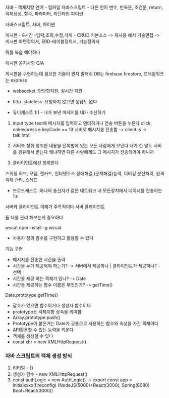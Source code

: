 ####

자바 - 객체지향 언어 - 컴파일
자바스크립트 - 다른 언어
변수, 반복문, 조건문, return, 객체생성, 함수, 파라미터, 리턴타입 파이썬

자바스크립트, 자바, 파이썬

게시판 - 8시간 -입력,조회,수정,삭제 - CRUD
기본소스 -> 재사용 해서
기술면접 -> 게시판 화면정의서, ERD-테이블정의서, 기능정의서

뭐를 복습 해야하나

게시판
공지사항
Q/A

게시판을 구현하는데 필요한 기술이 뭔지 말해줘
DB는 firebase firestore, 프레임워크는 express

- websocket
  :양방향지원, 실시간 지원 

- http
  :stateless
  :요청하지 않으면 응답도 없다

- 유니캐스트
  1:1 - 내가 보낸 메세지를 내가 수신하기

1. input type text에 메시지를 입력하고 엔터하거나 전송 버튼을 누른다
click, onkeypress e.keyCode == 13
서버로 메시지를 전송함
-> client.js
-> talk.html

2. 서버측 청취
청취한 내용을 단톡방에 있는 모든 사람에게 보낸다
내가 한 말도 서버를 경유해서 받는다
왜냐하면 다른 사람에게도 그 메시지가 전송되어야 하니까
<!-- 브로드캐스트(for문) - 배열 -->

3. 클라이언트에선 청취한다

<!-- 네트워크 공부 -->
스위칭 허브, 모뎀, 랜카드, 인터넷주소
장애해결 (문제해결)능력, 디버깅
분산처리, 원격객체 관리, 스레드
<!-- 리눅스 공부 -->

- 브로드캐스트
  :하나의 송신자가 같은 네트워크 내 모든장치에서 데이터를 전송하는
  1:n

서버와 클라이언트 이해가 주목적이다
서버
클라이언트

둘 다를 관리 해보는게 중요하다

<!-- 웹소켓 단위테스트 -->
wscat
npm install -g wscat

<!-- 전처리 후처리가 무엇인가? -->

<!-- 버블링 캡쳐링을 이해하자 -->

<!-- 5/29 -->
- 사용자 정의 함수를 구현하고 활용할 수 있다

기능 구현
- 메시지를 전송한 시간을 출력
 - 시간을 누가 제공해야 하는가? -> 서버에서 제공하나 | 클라이언트가 제공하나? - 선택
- 시간을 제공 하는 객체가 있나? -> Date
- 시간을 제공하는 함수 이름은 무엇인가? -> getTime()

Date.prototype.getTime()
- 괄호가 있으면 함수이거나 생성자 함수이다
- prototype은 객체지향 상속을 의미함
- Array.prototype.push()
- Prototype이 붙은거는 Date가 공통으로 사용하는 함수와 속성을 가진 객체이다
- API활용할 수 있는 능력을 키운다
- 객체를 생성할 수 있다
 - const xhr = new XMLHttpRequest()


 ### 자바 스크립트의 객체 생성 방식
 1) 리터럴 - {}
 2) 생성자 함수 - new XMLHttpRequest()
 3) const authLogic = new AuthLogic() -> export const app = initialxxxx(fireconfig)
 (NodeJS(5000)+React(3000), Spring(8080) Boot+React(3000))

 <!-- map에 대해서 -->